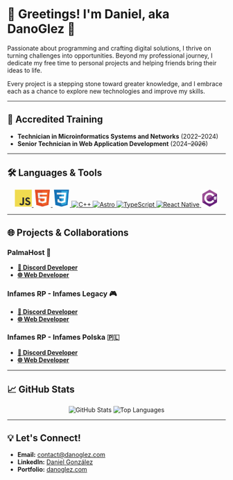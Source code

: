 # 👋 Greetings! I'm Daniel, aka DanoGlez 🌟

Passionate about programming and crafting digital solutions, I thrive on turning challenges into opportunities. Beyond my professional journey, I dedicate my free time to personal projects and helping friends bring their ideas to life.

Every project is a stepping stone toward greater knowledge, and I embrace each as a chance to explore new technologies and improve my skills.

---

## 📜 Accredited Training
- **Technician in Microinformatics Systems and Networks** (2022–2024)  
- **Senior Technician in Web Application Development** (2024–~~2026~~)

---

## 🛠️ Languages & Tools
<p align="center">
  <a href="https://developer.mozilla.org/en-US/docs/Web/JavaScript" target="_blank" rel="noreferrer">
    <img src="https://raw.githubusercontent.com/devicons/devicon/master/icons/javascript/javascript-original.svg" alt="JavaScript" width="40" height="40"/>
  </a>
  <a href="https://developer.mozilla.org/es/docs/Web/HTML/" target="_blank" rel="noreferrer">
    <img src="https://raw.githubusercontent.com/devicons/devicon/master/icons/html5/html5-original.svg" alt="HTML5" width="40" height="40"/>
  </a>
  <a href="https://developer.mozilla.org/es/docs/Web/CSS/" target="_blank" rel="noreferrer">
    <img src="https://raw.githubusercontent.com/devicons/devicon/master/icons/css3/css3-original.svg" alt="CSS3" width="40" height="40"/>
  </a>
  <a href="https://openwebinars.net/blog/que-es-cpp/" target="_blank" rel="noreferrer">
    <img src="https://upload.wikimedia.org/wikipedia/commons/1/18/ISO_C%2B%2B_Logo.svg" alt="C++" width="40" height="40"/>
  </a>
  <a href="https://astro.build/" target="_blank" rel="noreferrer">
    <img src="https://www.svgrepo.com/show/373446/astro.svg" alt="Astro" width="40" height="40"/>
  </a>
  <a href="https://www.typescriptlang.org/" target="_blank" rel="noreferrer">
    <img src="https://www.svgrepo.com/show/374146/typescript-official.svg" alt="TypeScript" width="40" height="40"/>
  </a>
  <a href="https://reactnative.dev/" target="_blank" rel="noreferrer">
    <img src="https://www.svgrepo.com/show/355190/reactjs.svg" alt="React Native" width="40" height="40"/>
  </a>
  <a href="https://learn.microsoft.com/es-es/dotnet/csharp/" target="_blank" rel="noreferrer">
    <img src="https://github.com/devicons/devicon/blob/master/icons/csharp/csharp-original.svg" alt="C#" width="40" height="40"/>
  </a>
</p>

---

## 🌐 Projects & Collaborations

### PalmaHost 🌟
- **[🤖 Discord Developer](https://discord.gg/palmahost)**  
- **[🌐 Web Developer](https://ref.palma.gg/danoglez)**  

### Infames RP - Infames Legacy 🎮
- **[🤖 Discord Developer](https://discord.gg/infames)**  
- **[🌐 Web Developer](https://es.infamesrp.com)**  

### Infames RP - Infames Polska 🇵🇱
- **[🤖 Discord Developer](https://discord.gg/9xc38g7SP8)**  
- **[🌐 Web Developer](https://pl.infamesrp.com)**  

---

## 📈 GitHub Stats
<p align="center">
  <img src="https://github-readme-stats.vercel.app/api?username=DanoGlez&show_icons=true&theme=radical" alt="GitHub Stats"/>
  <img src="https://github-readme-stats.vercel.app/api/top-langs/?username=DanoGlez&layout=compact&theme=radical" alt="Top Languages"/>
</p>

---

## 💡 Let's Connect!
- **Email:** [contact@danoglez.com](mailto:contact@danoglez.com)  
- **LinkedIn:** [Daniel González](https://www.linkedin.com/in/francisco-daniel-d-282048295/)  
- **Portfolio:** [danoglez.com](https://danoglez.com)  
